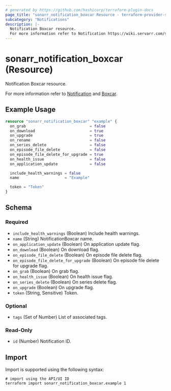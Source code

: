 ```yaml
---
# generated by https://github.com/hashicorp/terraform-plugin-docs
page_title: "sonarr_notification_boxcar Resource - terraform-provider-sonarr"
subcategory: "Notifications"
description: |-
  Notification Boxcar resource.
  For more information refer to Notification https://wiki.servarr.com/sonarr/settings#connect and Boxcar https://wiki.servarr.com/sonarr/supported#boxcar.
---
```


# sonarr_notification_boxcar (Resource)

<!-- subcategory:Notifications -->Notification Boxcar resource.
For more information refer to [Notification](https://wiki.servarr.com/sonarr/settings#connect) and [Boxcar](https://wiki.servarr.com/sonarr/supported#boxcar).

## Example Usage

```terraform
resource "sonarr_notification_boxcar" "example" {
  on_grab                            = false
  on_download                        = true
  on_upgrade                         = true
  on_rename                          = false
  on_series_delete                   = false
  on_episode_file_delete             = false
  on_episode_file_delete_for_upgrade = true
  on_health_issue                    = false
  on_application_update              = false

  include_health_warnings = false
  name                    = "Example"

  token = "Token"
}
```

<!-- schema generated by tfplugindocs -->
## Schema

### Required

- `include_health_warnings` (Boolean) Include health warnings.
- `name` (String) NotificationBoxcar name.
- `on_application_update` (Boolean) On application update flag.
- `on_download` (Boolean) On download flag.
- `on_episode_file_delete` (Boolean) On episode file delete flag.
- `on_episode_file_delete_for_upgrade` (Boolean) On episode file delete for upgrade flag.
- `on_grab` (Boolean) On grab flag.
- `on_health_issue` (Boolean) On health issue flag.
- `on_series_delete` (Boolean) On series delete flag.
- `on_upgrade` (Boolean) On upgrade flag.
- `token` (String, Sensitive) Token.

### Optional

- `tags` (Set of Number) List of associated tags.

### Read-Only

- `id` (Number) Notification ID.

## Import

Import is supported using the following syntax:

```shell
# import using the API/UI ID
terraform import sonarr_notification_boxcar.example 1
```
